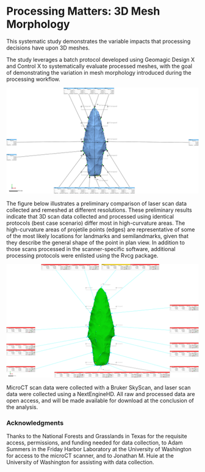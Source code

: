 # Processing Matters: 3D Mesh Morphology

This systematic study demonstrates the variable impacts that processing decisions have upon 3D meshes.

The study leverages a batch protocol developed using Geomagic Design X and Control X to systematically evaluate processed meshes, with the goal of demonstrating the variation in mesh morphology introduced during the processing workflow.

![](./figures/FigBatch.jpg)

The figure below illustrates a preliminary comparison of laser scan data collected and remeshed at different resolutions. These preliminary results indicate that 3D scan data collected and processed using identical protocols (best case scenario) differ most in high-curvature areas. The high-curvature areas of projetile points (edges) are representative of some of the most likely locations for landmarks and semilandmarks, given that they describe the general shape of the point in plan view. In addition to those scans processed in the scanner-specific software, additional processing protocols were enlisted using the Rvcg package.

![](./figures/R2.jpg)

MicroCT scan data were collected with a Bruker SkyScan, and laser scan data were collected using a NextEngineHD. All raw and processed data are open access, and will be made available for download at the conclusion of the analysis. 

### Acknowledgments

Thanks to the National Forests and Grasslands in Texas for the requisite access, permissions, and funding needed for data collection, to Adam Summers in the Friday Harbor Laboratory at the University of Washington for access to the microCT scanner, and to Jonathan M. Huie at the University of Washington for assisting with data collection.